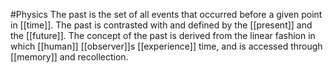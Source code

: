 #Physics 
The past is the set of all events that occurred before a given point in [[time]]. The past is contrasted with and defined by the [[present]] and the [[future]]. The concept of the past is derived from the linear fashion in which [[human]] [[observer]]s [[experience]] time, and is accessed through [[memory]] and recollection.